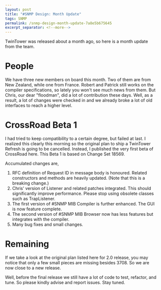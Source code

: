 ```yaml
---
layout: post
title: "#SNMP Design: Month Update"
tags: SNMP
permalink: /snmp-design-month-update-7a8e5b675645
excerpt_separator: <!--more-->
---
```

TwinTower was released about a month ago, so here is a month update from the team.
<!--more-->

# People

We have three new members on board this month. Two of them are from New Zealand, while one from France. Robert and Patrick still works on the compiler specifications, so lately you won't see much news from them. But Chris, our dear "floodman", did a lot of contribution these days. Well, as a result, a lot of changes were checked in and we already broke a lot of old interfaces to reach a higher level.

# CrossRoad Beta 1

I had tried to keep compatibility to a certain degree, but failed at last. I realized this clearly this morning so the original plan to ship a TwinTower Refresh is going to be cancelled. Instead, I published the very first beta of CrossRoad here. This Beta 1 is based on Change Set 18569.

Accumulated changes are,

1. RFC definition of Request ID in message body is honoured. Related constructors and methods are heavily updated. (Note that this is a breaking change.)
1. Chris' version of Listener and related patches integrated. This should significantly improve performance. Please stop using obsolete classes such as TrapListener.
1. The first version of #SNMP MIB Compiler is further enhanced. The GUI is now feature complete.
1. The second version of #SNMP MIB Browser now has less features but integrates with the compiler.
1. Many bug fixes and small changes.

# Remaining

If we take a look at the original plan listed here for 2.0 release, you may notice that only a few small pieces are missing besides 3708. So we are now close to a new release.

Well, before the final release we still have a lot of code to test, refactor, and tune. So please kindly advise and report issues. Stay tuned.
